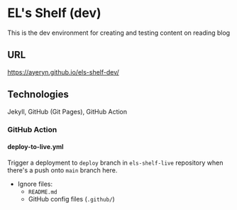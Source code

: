# EL's Shelf (dev)

This is the dev environment for creating and testing content on reading blog

## URL

https://ayeryn.github.io/els-shelf-dev/

## Technologies

Jekyll, GitHub (Git Pages), GitHub Action

### GitHub Action

#### deploy-to-live.yml

Trigger a deployment to `deploy` branch in `els-shelf-live` repository when there's a push onto `main` branch here.

- Ignore files:
  - `README.md`
  - GitHub config files (`.github/`)
